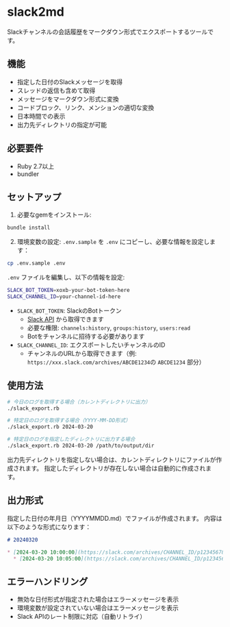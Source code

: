 # slack2md

Slackチャンネルの会話履歴をマークダウン形式でエクスポートするツールです。

## 機能

- 指定した日付のSlackメッセージを取得
- スレッドの返信も含めて取得
- メッセージをマークダウン形式に変換
- コードブロック、リンク、メンションの適切な変換
- 日本時間での表示
- 出力先ディレクトリの指定が可能

## 必要要件

- Ruby 2.7以上
- bundler

## セットアップ

1. 必要なgemをインストール:
```bash
bundle install
```

2. 環境変数の設定:
`.env.sample` を `.env` にコピーし、必要な情報を設定します：

```bash
cp .env.sample .env
```

`.env` ファイルを編集し、以下の情報を設定:
```bash
SLACK_BOT_TOKEN=xoxb-your-bot-token-here
SLACK_CHANNEL_ID=your-channel-id-here
```

- `SLACK_BOT_TOKEN`: SlackのBotトークン
  - [Slack API](https://api.slack.com/apps) から取得できます
  - 必要な権限: `channels:history`, `groups:history`, `users:read`
  - Botをチャンネルに招待する必要があります
- `SLACK_CHANNEL_ID`: エクスポートしたいチャンネルのID
  - チャンネルのURLから取得できます（例: `https://xxx.slack.com/archives/ABCDE1234`の `ABCDE1234` 部分）

## 使用方法

```bash
# 今日のログを取得する場合（カレントディレクトリに出力）
./slack_export.rb

# 特定日のログを取得する場合（YYYY-MM-DD形式）
./slack_export.rb 2024-03-20

# 特定日のログを指定したディレクトリに出力する場合
./slack_export.rb 2024-03-20 /path/to/output/dir
```

出力先ディレクトリを指定しない場合は、カレントディレクトリにファイルが作成されます。
指定したディレクトリが存在しない場合は自動的に作成されます。

## 出力形式

指定した日付の年月日（YYYYMMDD.md）でファイルが作成されます。
内容は以下のような形式になります：

```markdown
# 20240320

* [2024-03-20 10:00:00](https://slack.com/archives/CHANNEL_ID/p1234567890) @ユーザー名 : メッセージ本文
  * [2024-03-20 10:05:00](https://slack.com/archives/CHANNEL_ID/p1234567891) @ユーザー名 : スレッド返信
```

## エラーハンドリング

- 無効な日付形式が指定された場合はエラーメッセージを表示
- 環境変数が設定されていない場合はエラーメッセージを表示
- Slack APIのレート制限に対応（自動リトライ） 
